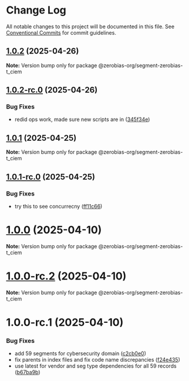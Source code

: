 # Change Log

All notable changes to this project will be documented in this file.
See [Conventional Commits](https://conventionalcommits.org) for commit guidelines.

## [1.0.2](https://github.com/zerobias-org/segment/compare/@zerobias-org/segment-zerobias-t_ciem@1.0.2-rc.0...@zerobias-org/segment-zerobias-t_ciem@1.0.2) (2025-04-26)

**Note:** Version bump only for package @zerobias-org/segment-zerobias-t_ciem





## [1.0.2-rc.0](https://github.com/zerobias-org/segment/compare/@zerobias-org/segment-zerobias-t_ciem@1.0.1...@zerobias-org/segment-zerobias-t_ciem@1.0.2-rc.0) (2025-04-26)


### Bug Fixes

* redid ops work, made sure new scripts are in ([345f34e](https://github.com/zerobias-org/segment/commit/345f34ec926029dc141943b3e321676adb4a2888))





## [1.0.1](https://github.com/zerobias-org/segment/compare/@zerobias-org/segment-zerobias-t_ciem@1.0.1-rc.0...@zerobias-org/segment-zerobias-t_ciem@1.0.1) (2025-04-25)

**Note:** Version bump only for package @zerobias-org/segment-zerobias-t_ciem





## [1.0.1-rc.0](https://github.com/zerobias-org/segment/compare/@zerobias-org/segment-zerobias-t_ciem@1.0.0...@zerobias-org/segment-zerobias-t_ciem@1.0.1-rc.0) (2025-04-25)


### Bug Fixes

* try this to see concurrecny ([ff11c66](https://github.com/zerobias-org/segment/commit/ff11c66d67cb9f185098fd640d4139178d29ae22))





# [1.0.0](https://github.com/zerobias-org/segment/compare/@zerobias-org/segment-zerobias-t_ciem@1.0.0-rc.2...@zerobias-org/segment-zerobias-t_ciem@1.0.0) (2025-04-10)

**Note:** Version bump only for package @zerobias-org/segment-zerobias-t_ciem





# [1.0.0-rc.2](https://github.com/zerobias-org/segment/compare/@zerobias-org/segment-zerobias-t_ciem@1.0.0-rc.1...@zerobias-org/segment-zerobias-t_ciem@1.0.0-rc.2) (2025-04-10)

**Note:** Version bump only for package @zerobias-org/segment-zerobias-t_ciem





# 1.0.0-rc.1 (2025-04-10)


### Bug Fixes

* add 59 segments for cybersecurity domain ([c2cb0e0](https://github.com/zerobias-org/segment/commit/c2cb0e0c1f1eabb51d7f5a6ae6db98c1516fcdbe))
* fix parents in index files and fix code name discrepancies ([f24e435](https://github.com/zerobias-org/segment/commit/f24e4352453caaa05074cc6bb66ee8ed21a4f11d))
* use latest for vendor and seg type dependencies for all 59 records ([b67ba9b](https://github.com/zerobias-org/segment/commit/b67ba9bed7a90fad3b084161ebc603b5b35214b8))

